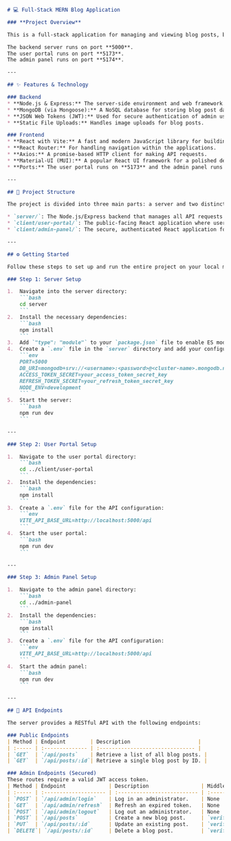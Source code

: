 

````markdown
# 💻 Full-Stack MERN Blog Application

### **Project Overview**

This is a full-stack application for managing and viewing blog posts, built with the MERN stack. It includes a secure admin panel for content creators and a public-facing user portal for readers.

The backend server runs on port **5000**.
The user portal runs on port **5173**.
The admin panel runs on port **5174**.

---

## ✨ Features & Technology

### Backend
* **Node.js & Express:** The server-side environment and web framework.
* **MongoDB (via Mongoose):** A NoSQL database for storing blog post data.
* **JSON Web Tokens (JWT):** Used for secure authentication of admin users.
* **Static File Uploads:** Handles image uploads for blog posts.

### Frontend
* **React with Vite:** A fast and modern JavaScript library for building user interfaces.
* **React Router:** For handling navigation within the applications.
* **Axios:** A promise-based HTTP client for making API requests.
* **Material-UI (MUI):** A popular React UI framework for a polished design.
* **Ports:** The user portal runs on **5173** and the admin panel runs on **5174**.

---

## 🚀 Project Structure

The project is divided into three main parts: a server and two distinct React client applications.

* `server/`: The Node.js/Express backend that manages all API requests and database interactions.
* `client/user-portal/`: The public-facing React application where users can view blog posts.
* `client/admin-panel/`: The secure, authenticated React application for administrators to manage blog content.

---

## ⚙️ Getting Started

Follow these steps to set up and run the entire project on your local machine.

### Step 1: Server Setup

1.  Navigate into the server directory:
    ```bash
    cd server
    ```
2.  Install the necessary dependencies:
    ```bash
    npm install
    ```
3.  Add `"type": "module"` to your `package.json` file to enable ES module syntax.
4.  Create a `.env` file in the `server` directory and add your configuration details:
    ```env
    PORT=5000
    DB_URI=mongodb+srv://<username>:<password>@<cluster-name>.mongodb.net/...
    ACCESS_TOKEN_SECRET=your_access_token_secret_key
    REFRESH_TOKEN_SECRET=your_refresh_token_secret_key
    NODE_ENV=development
    ```
5.  Start the server:
    ```bash
    npm run dev
    ```

---

### Step 2: User Portal Setup

1.  Navigate to the user portal directory:
    ```bash
    cd ../client/user-portal
    ```
2.  Install the dependencies:
    ```bash
    npm install
    ```
3.  Create a `.env` file for the API configuration:
    ```env
    VITE_API_BASE_URL=http://localhost:5000/api
    ```
4.  Start the user portal:
    ```bash
    npm run dev
    ```

---

### Step 3: Admin Panel Setup

1.  Navigate to the admin panel directory:
    ```bash
    cd ../admin-panel
    ```
2.  Install the dependencies:
    ```bash
    npm install
    ```
3.  Create a `.env` file for the API configuration:
    ```env
    VITE_API_BASE_URL=http://localhost:5000/api
    ```
4.  Start the admin panel:
    ```bash
    npm run dev
    ```

---

## 📡 API Endpoints

The server provides a RESTful API with the following endpoints:

### Public Endpoints
| Method | Endpoint        | Description                      |
| :----- | :-------------- | :------------------------------- |
| `GET`  | `/api/posts`    | Retrieve a list of all blog posts. |
| `GET`  | `/api/posts/:id`| Retrieve a single blog post by ID. |

### Admin Endpoints (Secured)
These routes require a valid JWT access token.
| Method | Endpoint              | Description                 | Middleware |
| :----- | :-------------------- | :-------------------------- | :--------- |
| `POST` | `/api/admin/login`    | Log in an administrator.    | None       |
| `GET`  | `/api/admin/refresh`  | Refresh an expired token.   | None       |
| `POST` | `/api/admin/logout`   | Log out an administrator.   | None       |
| `POST` | `/api/posts`          | Create a new blog post.     | `verifyJwt`, `verifyRole`, `upload` |
| `PUT`  | `/api/posts/:id`      | Update an existing post.    | `verifyJwt`, `verifyRole`, `upload` |
| `DELETE`| `/api/posts/:id`     | Delete a blog post.         | `verifyJwt`, `verifyRole` |
````
